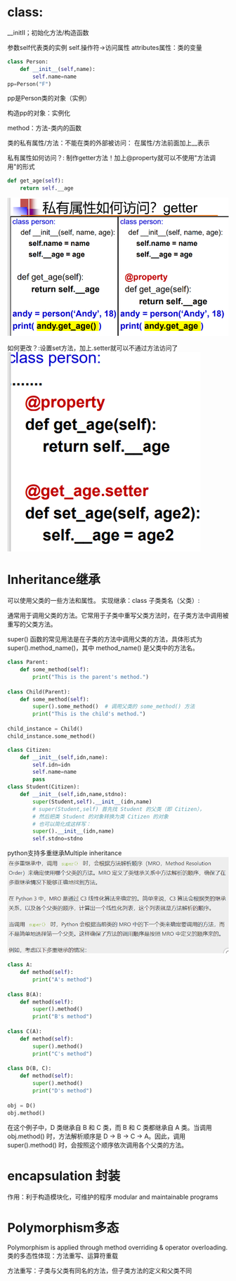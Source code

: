 # class:
__initII；初始化方法/构造函数

参数self代表类的实例
self.操作符->访问属性
attributes属性：类的变量

```python
class Person:
    def __init__(self,name):
        self.name=name
pp=Person("F")
```
pp是Person类的对象（实例）

构造pp的对象：实例化

method：方法-类内的函数

类的私有属性/方法：不能在类的外部被访问：
在属性/方法前面加上__表示

私有属性如何访问？:
制作getter方法！加上@property就可以不使用"方法调用"的形式
```python
def get_age(self):
    return self.__age
```
![img.png](img.png)

如何更改？:设置set方法，加上.setter就可以不通过方法访问了
![img_1.png](img_1.png)

# Inheritance继承

可以使用父类的一些方法和属性。
实现继承：class 子类类名（父类）:

通常用于调用父类的方法。它常用于子类中重写父类方法时，在子类方法中调用被重写的父类方法。

super() 函数的常见用法是在子类的方法中调用父类的方法，具体形式为 super().method_name()，其中 method_name() 是父类中的方法名。
```python
class Parent:
    def some_method(self):
        print("This is the parent's method.")

class Child(Parent):
    def some_method(self):
        super().some_method()  # 调用父类的 some_method() 方法
        print("This is the child's method.")

child_instance = Child()
child_instance.some_method()

```

```python
class Citizen:
    def __init__(self,idn,name):
        self.idn=idn
        self.name=name
        pass
class Student(Citizen):
    def __init__(self,idn,name,stdno):
        super(Student,self).__init__(idn,name)
        # super(Student,self) 首先找 Student 的父类（即 Citizen），
        # 然后把类 Student 的对象转换为类 Citizen 的对象
        # 也可以简化成这样写：
        super().__init__(idn,name)
        self.stdno=stdno
```

python支持多重继承Multiple inheritance
![img_2.png](img_2.png)

```python
class A:
    def method(self):
        print("A's method")

class B(A):
    def method(self):
        super().method()
        print("B's method")

class C(A):
    def method(self):
        super().method()
        print("C's method")

class D(B, C):
    def method(self):
        super().method()
        print("D's method")

obj = D()
obj.method()

```
在这个例子中，D 类继承自 B 和 C 类，而 B 和 C 类都继承自 A 类。当调用 obj.method() 时，方法解析顺序是 D -> B -> C -> A。因此，调用 super().method() 时，会按照这个顺序依次调用各个父类的方法。


# encapsulation 封装
作用：利于构造模块化，可维护的程序 modular and maintainable programs

# Polymorphism多态
Polymorphism is applied through method overriding & operator overloading.
类的多态性体现：方法重写、运算符重载

方法重写：子类与父类有同名的方法，但子类方法的定义和父类不同

